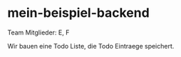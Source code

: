 # mein-beispiel-backend

Team Mitglieder: E, F

Wir bauen eine Todo Liste, die Todo Eintraege speichert.

